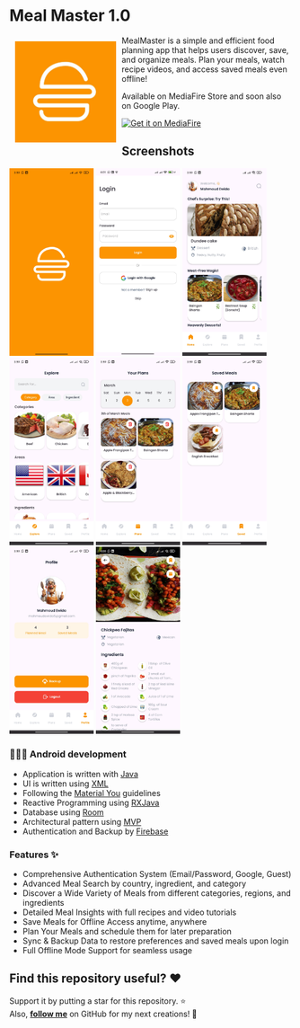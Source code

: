 # Meal Master 1.0
<img src="assets/icon.jpg" align="left" width="180" hspace="10" vspace="10" />

MealMaster is a simple and efficient food planning app that helps users discover, save, and organize meals. Plan your meals, watch recipe videos, and access saved meals even offline!

Available on MediaFire Store and soon also on Google Play.

<a href="https://www.mediafire.com/file/vb7adzvevpf5ydt/Meal_Master.apk/file">
  <img
    alt="Get it on MediaFire"
    height="80"
    src="https://logos-download.com/wp-content/uploads/2019/11/Mediafire_Logo-700x188.png"/>
</a>

## Screenshots

<div>
   <img src="assets/splash.jpg" width="150" alt="Screenshot 1">
   <img src="assets/login.jpg" width="150" alt="Screenshot 2">
   <img src="assets/home.jpg" width="150" alt="Screenshot 3">
   <img src="assets/explore.jpg" width="150" alt="Screenshot 4">
  <img src="assets/plans.jpg" width="150" alt="Screenshot 5">
  <img src="assets/saved.jpg" width="150" alt="Screenshot 6">
  <img src="assets/profile.jpg" width="150" alt="Screenshot 7">
  <img src="assets/meal_details.jpg" width="150" alt="Screenshot 8">
</div>

### 🧑🏻‍💻 Android development

- Application is written with [Java](https://docs.oracle.com/en/java/)
- UI is written using [XML](https://www.w3schools.com/xml/xml_whatis.asp)
- Following the [Material You](https://m3.material.io/) guidelines
- Reactive Programming using [RXJava](https://reactivex.io/documentation)
- Database using [Room](https://developer.android.com/topic/libraries/architecture/room)
- Architectural pattern using [MVP](https://en.wikipedia.org/wiki/Model%E2%80%93view%E2%80%93presenter)
- Authentication and Backup by [Firebase](https://firebase.google.com/docs/)

### Features ✨

- Comprehensive Authentication System (Email/Password, Google, Guest)
- Advanced Meal Search by country, ingredient, and category
- Discover a Wide Variety of Meals from different categories, regions, and ingredients
- Detailed Meal Insights with full recipes and video tutorials
- Save Meals for Offline Access anytime, anywhere
- Plan Your Meals and schedule them for later preparation
- Sync & Backup Data to restore preferences and saved meals upon login
- Full Offline Mode Support for seamless usage
  

## Find this repository useful? :heart:
Support it by putting a star for this repository. :star: <br>
Also, __[follow me](https://github.com/3wiida)__ on GitHub for my next creations! 🤩
